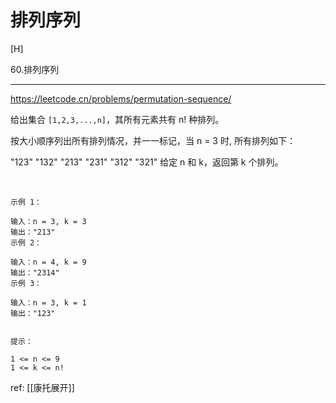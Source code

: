 # 排列序列
[H]

60.排列序列

---

https://leetcode.cn/problems/permutation-sequence/


给出集合 `[1,2,3,...,n]`，其所有元素共有 n! 种排列。

按大小顺序列出所有排列情况，并一一标记，当 n = 3 时, 所有排列如下：

"123"
"132"
"213"
"231"
"312"
"321"
给定 n 和 k，返回第 k 个排列。

 
```
示例 1：

输入：n = 3, k = 3
输出："213"
示例 2：

输入：n = 4, k = 9
输出："2314"
示例 3：

输入：n = 3, k = 1
输出："123"
 

提示：

1 <= n <= 9
1 <= k <= n!
```


ref: [[康托展开]]